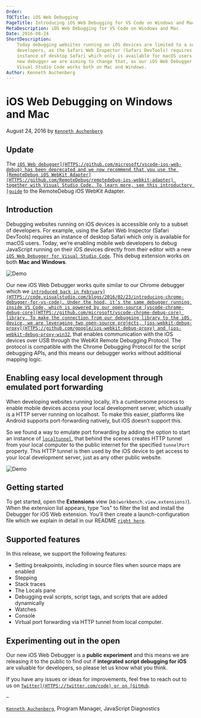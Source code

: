 ```yaml
---
Order:
TOCTitle: iOS Web Debugging
PageTitle: Introducing iOS Web Debugging for VS Code on Windows and Mac
MetaDescription: iOS Web Debugging for VS Code on Windows and Mac
Date: 2016-08-24
ShortDescription:
    Today debugging websites running on iOS devices are limited to a subset of
    developers, as the Safari Web Inspector (Safari DevTools) requires an
    instance of desktop Safari which only is available for macOS users. With our
    new debugger we are aiming to change that, as our iOS Web Debugger for
    Visual Studio Code works both on Mac and Windows.
Author: Kenneth Auchenberg
---
```


# iOS Web Debugging on Windows and Mac

August 24, 2016 by [`Kenneth Auchenberg`](HTTPS://twitter.com/auchenberg)

## Update

The [`iOS Web debugger](HTTPS://github.com/microsoft/vscode-ios-web-debug) has
been deprecated and we now recommend that you use the
[RemoteDebug iOS WebKit Adapter](HTTPS://github.com/RemoteDebug/remotedebug-ios-webkit-adapter)
together with Visual Studio Code. To learn more, see this introductory
[guide`](HTTPS://medium.com/@auchenberg/hello-remotedebug-ios-webkit-adapter-debug-safari-and-ios-webviews-from-anywhere-2a8553df7465)
to the RemoteDebug iOS WebKit Adapter.

## Introduction

Debugging websites running on iOS devices is accessible only to a subset of
developers. For example, using the Safari Web Inspector (Safari DevTools)
requires an instance of desktop Safari which only is available for macOS users.
Today, we’re enabling mobile web developers to debug JavaScript running on their
iOS devices directly from their editor with a new
[`iOS Web Debugger for Visual Studio Code`](HTTPS://marketplace.visualstudio.com/items?itemName=msjsdiag.debugger-for-ios-web).
This debug extension works on both **Mac and Windows**.

![`Demo`](ios-debugger-splash.png)

Our new iOS Web Debugger works quite similar to our Chrome debugger which we
[`introduced back in February](HTTPS://code.visualstudio.com/blogs/2016/02/23/introducing-chrome-debugger-for-vs-code).
Under the hood, it’s the same debugger running inside VS Code, which is powered
by our open-source
[vscode-chrome-debug-core](HTTPS://github.com/microsoft/vscode-chrome-debug-core)
library. To make the connection from our debugging library to the iOS device, we
are leveraging two open-source projects,
[ios-webkit-debug-proxy](HTTPS://github.com/google/ios-webkit-debug-proxy) and
[ios-webkit-debug-proxy-win32`](HTTPS://github.com/artygus/ios-webkit-debug-proxy-win32),
that enables communication with the iOS devices over USB through the WebKit
Remote Debugging Protocol. The protocol is compatible with the Chrome Debugging
Protocol for the script debugging APIs, and this means our debugger works
without additional mapping logic.

## Enabling easy local development through emulated port forwarding

When developing websites running locally, it’s a cumbersome process to enable
mobile devices access your local development server, which usually is a HTTP
server running on localhost. To make this easier, platforms like Android
supports port-forwarding natively, but iOS doesn’t support this.

So we found a way to emulate port forwarding by adding the option to start an
instance of [`localtunnel`](HTTPS://localtunnel.github.io/www/), that behind the
scenes creates HTTP tunnel from your local computer to the public internet for
the specified `tunnelPort` property. This HTTP tunnel is then used by the iOS
device to get access to your local development server, just as any other public
website.

![`Demo`](ios-debugger-demo.gif)

## Getting started

To get started, open the **Extensions** view (`kb(workbench.view.extensions)`).
When the extension list appears, type "ios" to filter the list and install the
Debugger for iOS Web extension. You'll then create a launch-configuration file
which we explain in detail in our README
[`right here`](HTTPS://github.com/microsoft/vscode-ios-web-debug).

## Supported features

In this release, we support the following features:

- Setting breakpoints, including in source files when source maps are enabled
- Stepping
- Stack traces
- The Locals pane
- Debugging eval scripts, script tags, and scripts that are added dynamically
- Watches
- Console
- Virtual port forwarding via HTTP tunnel from local computer.

## Experimenting out in the open

Our new iOS Web Debugger is a **public experiment** and this means we are
releasing it to the public to find out if **integrated script debugging for
iOS** are valuable for developers, so please let us know what you think.

If you have any issues or ideas for improvements, feel free to reach out to us
on [`Twitter](HTTPS://twitter.com/code) or on
[GitHub`](HTTPS://github.com/microsoft/vscode-ios-web-debug).

–

[`Kenneth Auchenberg`](HTTPS://twitter.com/auchenberg), Program Manager,
JavaScript Diagnostics
